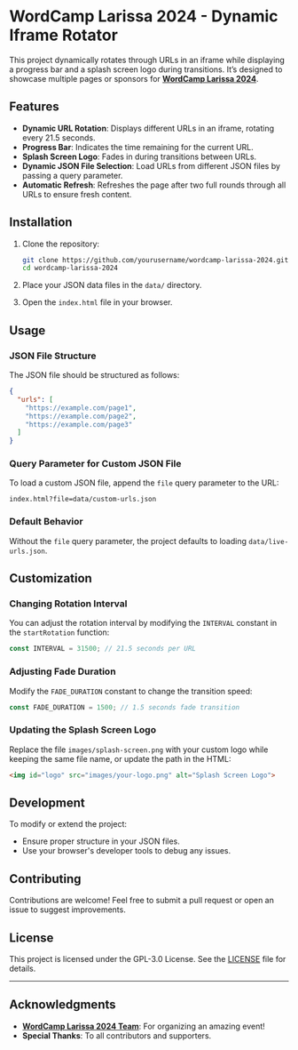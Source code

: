 
# WordCamp Larissa 2024 - Dynamic Iframe Rotator

This project dynamically rotates through URLs in an iframe while displaying a progress bar and a splash screen logo during transitions. It’s designed to showcase multiple pages or sponsors for [**WordCamp Larissa 2024**](https://larissa.wordcamp.org).

## Features

- **Dynamic URL Rotation**: Displays different URLs in an iframe, rotating every 21.5 seconds.
- **Progress Bar**: Indicates the time remaining for the current URL.
- **Splash Screen Logo**: Fades in during transitions between URLs.
- **Dynamic JSON File Selection**: Load URLs from different JSON files by passing a query parameter.
- **Automatic Refresh**: Refreshes the page after two full rounds through all URLs to ensure fresh content.

## Installation

1. Clone the repository:
   ```bash
   git clone https://github.com/yourusername/wordcamp-larissa-2024.git
   cd wordcamp-larissa-2024
   ```

2. Place your JSON data files in the `data/` directory.

3. Open the `index.html` file in your browser.

## Usage

### JSON File Structure

The JSON file should be structured as follows:
```json
{
  "urls": [
    "https://example.com/page1",
    "https://example.com/page2",
    "https://example.com/page3"
  ]
}
```

### Query Parameter for Custom JSON File

To load a custom JSON file, append the `file` query parameter to the URL:
```
index.html?file=data/custom-urls.json
```

### Default Behavior

Without the `file` query parameter, the project defaults to loading `data/live-urls.json`.

## Customization

### Changing Rotation Interval

You can adjust the rotation interval by modifying the `INTERVAL` constant in the `startRotation` function:
```javascript
const INTERVAL = 31500; // 21.5 seconds per URL
```

### Adjusting Fade Duration

Modify the `FADE_DURATION` constant to change the transition speed:
```javascript
const FADE_DURATION = 1500; // 1.5 seconds fade transition
```

### Updating the Splash Screen Logo

Replace the file `images/splash-screen.png` with your custom logo while keeping the same file name, or update the path in the HTML:
```html
<img id="logo" src="images/your-logo.png" alt="Splash Screen Logo">
```

## Development

To modify or extend the project:

- Ensure proper structure in your JSON files.
- Use your browser's developer tools to debug any issues.

## Contributing

Contributions are welcome! Feel free to submit a pull request or open an issue to suggest improvements.

## License

This project is licensed under the GPL-3.0 License. See the [LICENSE](https://www.gnu.org/licenses/gpl-3.0.html) file for details.

---

## Acknowledgments

- [**WordCamp Larissa 2024 Team**](https://larissa.wordcamp.org/2024/organotiki-omada/): For organizing an amazing event!
- **Special Thanks**: To all contributors and supporters.
